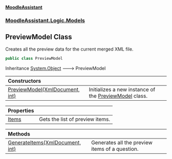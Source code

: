 #### [MoodleAssistant](index.md 'index')
### [MoodleAssistant.Logic.Models](MoodleAssistant.Logic.Models.md 'MoodleAssistant.Logic.Models')

## PreviewModel Class

Creates all the preview data for the current merged XML file.

```csharp
public class PreviewModel
```

Inheritance [System.Object](https://docs.microsoft.com/en-us/dotnet/api/System.Object 'System.Object') &#129106; PreviewModel

| Constructors | |
| :--- | :--- |
| [PreviewModel(XmlDocument, int)](MoodleAssistant.Logic.Models.PreviewModel.PreviewModel(System.Xml.XmlDocument,int).md 'MoodleAssistant.Logic.Models.PreviewModel.PreviewModel(System.Xml.XmlDocument, int)') | Initializes a new instance of the [PreviewModel](MoodleAssistant.Logic.Models.PreviewModel.md 'MoodleAssistant.Logic.Models.PreviewModel') class. |

| Properties | |
| :--- | :--- |
| [Items](MoodleAssistant.Logic.Models.PreviewModel.Items.md 'MoodleAssistant.Logic.Models.PreviewModel.Items') | Gets the list of preview items. |

| Methods | |
| :--- | :--- |
| [GenerateItems(XmlDocument, int)](MoodleAssistant.Logic.Models.PreviewModel.GenerateItems(System.Xml.XmlDocument,int).md 'MoodleAssistant.Logic.Models.PreviewModel.GenerateItems(System.Xml.XmlDocument, int)') | Generates all the preview items of a question. |
